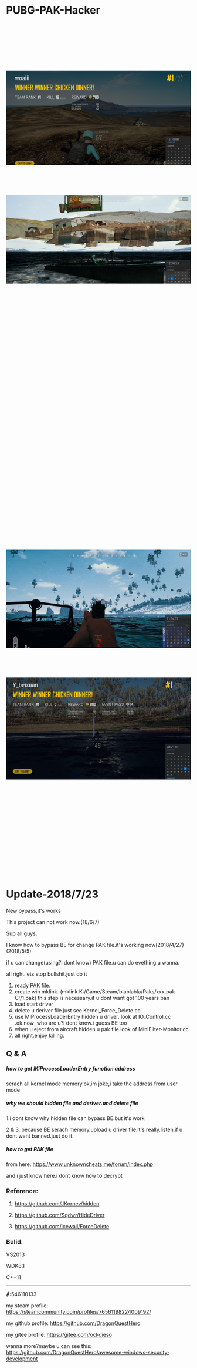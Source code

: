 # PUBG-PAK-Hacker

<h1 align="center">
	<img src="7.png" alt="">
	<br>
	<br>
</h1>
<h1 align="center">
	<img src="8.png" alt="">
	<br>
	<br>
</h1>
<h1 align="center">
	<img src="9.png" alt="">
	<br>
	<br>
</h1>
<h1 align="center">
	<img src="10.png" alt="">
	<br>
	<br>
</h1>
<h1 align="center">
	<img src="11.png" alt="">
	<br>
	<br>
</h1>
<h1 align="center">
	<img src="12.png" alt="">
	<br>
	<br>
</h1>

<h1 align="center">
	<img src="2.png" alt="">
	<br>
	<br>
</h1>

<h1 align="center">
	<img src="3.png" alt="">
	<br>
	<br>
</h1>

<h1 align="center">
	<img src="4.png" alt="">
	<br>
	<br>
</h1>

<h1 align="center">
	<img src="5.jpg" alt="">
	<br>
	<br>
</h1>

<h1 align="center">
	<img src="6.jpg" alt="">
	<br>
	<br>
</h1>

<h1 align="center">
	<img src="psb.jpg" alt="">
	<br>
	<br>
</h1>

<h1 align="center">
	<img src="1.jpg" alt="">
	<br>
	<br>
</h1>

# Update-2018/7/23

New bypass,it's works

This project can not work now.(18/6/7)

Sup all guys.


I know how to bypass BE for change PAK file.it's working now(2018/4/27)(2018/5/5)

if u can change(using?i dont know) PAK file.u can do evething u wanna.

all right.lets stop bullshit.just do it

1. ready PAK file.
2. create win mklink. (mklink K:/Game/Steam/blablabla/Paks/xxx.pak C:/1.pak) this step is necessary.if u dont want got 100 years ban
3. load start driver
4. delete u deriver file.just see Kernel_Force_Delete.cc
5. use MiProcessLoaderEntry hidden u driver. look at IO_Control.cc .ok.now ,who are u?i dont know.i guess BE too
6. when u eject from aircraft.hidden u pak file.look of MiniFilter-Monitor.cc
7. all right.enjoy killing.

## Q & A

##### how to get MiProcessLoaderEntry function address

 serach all kernel mode memory.ok,im joke,i take the address from user mode
 


##### why we should hidden file and deriver.and delete file

1.i dont know why hidden file can bypass BE.but it's work

2 & 3. because BE serach memory.upload u driver file.it's really.listen.if u dont want banned.just do it.

##### how to get PAK file

from here: https://www.unknowncheats.me/forum/index.php

and i just know here.i dont know how to decrypt

### Reference:

1. https://github.com/JKornev/hidden

2. https://github.com/Sqdwr/HideDriver

3. https://github.com/icewall/ForceDelete


### Bulid:

VS2013

WDK8.1

C++11

---------

Ⱥ:546110133

my steam profile: https://steamcommunity.com/profiles/76561198224009192/

my github profile: https://github.com/DragonQuestHero

my gitee profile: https://gitee.com/ockdieso

wanna more?maybe u can see this: https://github.com/DragonQuestHero/awesome-windows-security-development



